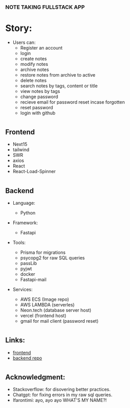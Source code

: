 ### NOTE TAKING FULLSTACK APP

# Story:
  - Users can:
    - Register an account
    - login
    - create notes
    - modify notes
    - archive notes
    - restore notes from archive to active
    - delete notes
    - search notes by tags, content or title
    - view notes by tags
    - change password
    - recieve email for password reset incase forgotten
    - reset password
    - login with github
#
## Frontend
  - Next15
  - tailwind
  - SWR
  - axios
  - React
  - React-Load-Spinner
#
## Backend
  - Language:
    - Python
      
  - Framework:
    - Fastapi
      
  - Tools:
    - Prisma for migrations
    - psycopg2 for raw SQL queries
    - passLib
    - pyjwt
    - docker
    - Fastapi-mail 

  - Services:
    - AWS ECS (Image repo)
    - AWS LAMBDA (serverles)
    - Neon.tech (database server host)
    - vercel (frontend host)
    - gmail for mail client (password reset)
#
## Links:
  - [frontend](https://note-obhp313k5-ifarontis-projects.vercel.app/)
  - [backend repo](https://github.com/ifaronti/Note-Backend-Fastapi-B)
#
## Acknowledgment:
 - Stackoverflow: for disovering better practices.
 - Chatgpt: for fixing errors in my raw sql queries.
 - Ifarontimi: ayo, ayo ayo WHAT'S MY NAME?!
